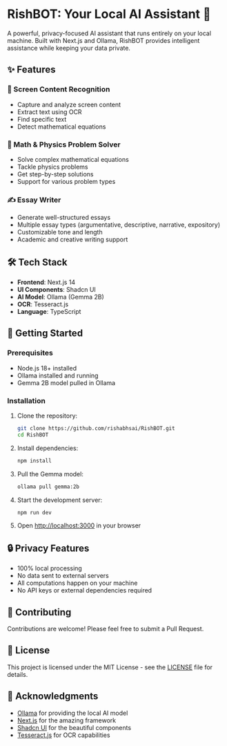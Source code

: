# RishBOT: Your Local AI Assistant 🤖

A powerful, privacy-focused AI assistant that runs entirely on your local machine. Built with Next.js and Ollama, RishBOT provides intelligent assistance while keeping your data private.

## ✨ Features

### 🎯 Screen Content Recognition
- Capture and analyze screen content
- Extract text using OCR
- Find specific text
- Detect mathematical equations

### 🧮 Math & Physics Problem Solver
- Solve complex mathematical equations
- Tackle physics problems
- Get step-by-step solutions
- Support for various problem types

### ✍️ Essay Writer
- Generate well-structured essays
- Multiple essay types (argumentative, descriptive, narrative, expository)
- Customizable tone and length
- Academic and creative writing support

## 🛠️ Tech Stack

- **Frontend**: Next.js 14
- **UI Components**: Shadcn UI
- **AI Model**: Ollama (Gemma 2B)
- **OCR**: Tesseract.js
- **Language**: TypeScript

## 🚀 Getting Started

### Prerequisites

- Node.js 18+ installed
- Ollama installed and running
- Gemma 2B model pulled in Ollama

### Installation

1. Clone the repository:
   ```bash
   git clone https://github.com/rishabhsai/RishBOT.git
   cd RishBOT
   ```

2. Install dependencies:
   ```bash
   npm install
   ```

3. Pull the Gemma model:
   ```bash
   ollama pull gemma:2b
   ```

4. Start the development server:
   ```bash
   npm run dev
   ```

5. Open [http://localhost:3000](http://localhost:3000) in your browser

## 🔒 Privacy Features

- 100% local processing
- No data sent to external servers
- All computations happen on your machine
- No API keys or external dependencies required

## 🤝 Contributing

Contributions are welcome! Please feel free to submit a Pull Request.

## 📝 License

This project is licensed under the MIT License - see the [LICENSE](LICENSE) file for details.

## 🙏 Acknowledgments

- [Ollama](https://github.com/ollama/ollama) for providing the local AI model
- [Next.js](https://nextjs.org/) for the amazing framework
- [Shadcn UI](https://ui.shadcn.com/) for the beautiful components
- [Tesseract.js](https://github.com/naptha/tesseract.js) for OCR capabilities

